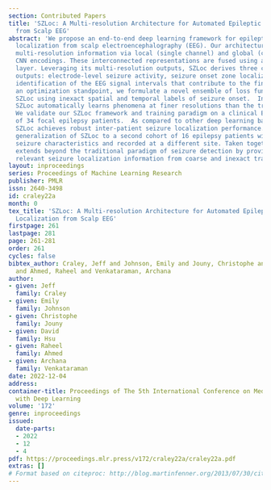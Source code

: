 ```yaml
---
section: Contributed Papers
title: 'SZLoc: A Multi-resolution Architecture for Automated Epileptic Seizure Localization
  from Scalp EEG'
abstract: 'We propose an end-to-end deep learning framework for epileptic seizure
  localization from scalp electroencephalography (EEG). Our architecture, SZLoc, extracts
  multi-resolution information via local (single channel) and global (cross-channel)
  CNN encodings. These interconnected representations are fused using a transformer
  layer. Leveraging its multi-resolution outputs, SZLoc derives three clinically interpretable
  outputs: electrode-level seizure activity, seizure onset zone localization, and
  identification of the EEG signal intervals that contribute to the final localization.  From
  an optimization standpoint, we formulate a novel ensemble of loss functions to train
  SZLoc using inexact spatial and temporal labels of seizure onset.  In this manner,
  SZLoc automatically learns phenomena at finer resolutions than the training labels.
  We validate our SZLoc framework and training paradigm on a clinical EEG dataset
  of 34 focal epilepsy patients.  As compared to other deep learning baseline models,
  SZLoc achieves robust inter-patient seizure localization performance.  We also demonstrate
  generalization of SZLoc to a second cohort of 16 epilepsy patients with different
  seizure characteristics and recorded at a different site. Taken together, SZLoc
  extends beyond the traditional paradigm of seizure detection by providing clinically
  relevant seizure localization information from coarse and inexact training labels.'
layout: inproceedings
series: Proceedings of Machine Learning Research
publisher: PMLR
issn: 2640-3498
id: craley22a
month: 0
tex_title: 'SZLoc: A Multi-resolution Architecture for Automated Epileptic Seizure
  Localization from Scalp EEG'
firstpage: 261
lastpage: 281
page: 261-281
order: 261
cycles: false
bibtex_author: Craley, Jeff and Johnson, Emily and Jouny, Christophe and Hsu, David
  and Ahmed, Raheel and Venkataraman, Archana
author:
- given: Jeff
  family: Craley
- given: Emily
  family: Johnson
- given: Christophe
  family: Jouny
- given: David
  family: Hsu
- given: Raheel
  family: Ahmed
- given: Archana
  family: Venkataraman
date: 2022-12-04
address:
container-title: Proceedings of The 5th International Conference on Medical Imaging
  with Deep Learning
volume: '172'
genre: inproceedings
issued:
  date-parts:
  - 2022
  - 12
  - 4
pdf: https://proceedings.mlr.press/v172/craley22a/craley22a.pdf
extras: []
# Format based on citeproc: http://blog.martinfenner.org/2013/07/30/citeproc-yaml-for-bibliographies/
---
```

